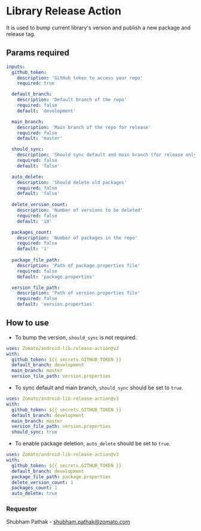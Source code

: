 # Library Release Action

It is used to bump current library's version and publish a new package and release tag.

## Params required
```yaml
inputs:
  github_token:
    description: 'GitHub token to access your repo'
    required: true

  default_branch:
    description: 'Default branch of the repo'
    required: false
    default: 'development'

  main_branch:
    description: 'Main branch of the repo for release'
    required: false
    default: 'master'

  should_sync:
    description: 'Should sync default and main branch (for release only)'
    required: false
    default: 'false'

  auto_delete:
    description: 'Should delete old packages'
    required: false
    default: 'false'
    
  delete_version_count: 
    description: 'Number of versions to be deleted'
    required: false
    default: '10'

  packages_count:
    description: 'Number of packages in the repo'
    required: false
    default: '1'  
    
  package_file_path:
    description: 'Path of package.properties file'
    required: false
    default: 'package.properties'  

  version_file_path:
    description: 'Path of version.properties file'
    required: false
    default: 'version.properties' 
```

## How to use
- To bump the version, `should_sync` is not required.
```yaml
uses: Zomato/android-lib-release-action@v3
with:
  github_token: ${{ secrets.GITHUB_TOKEN }}
  default_branch: development
  main_branch: master
  version_file_path: version.properties
```

- To sync default and main branch, `should_sync` should be set to `true`.
```yaml
uses: Zomato/android-lib-release-action@v3
with:
  github_token: ${{ secrets.GITHUB_TOKEN }}
  default_branch: development
  main_branch: master
  version_file_path: version.properties
  should_sync: true
```

- To enable package deletion, `auto_delete` should be set to `true`.
```yaml
uses: Zomato/android-lib-release-action@v3
with:
  github_token: ${{ secrets.GITHUB_TOKEN }}
  default_branch: development
  package_file_path: package.properties
  delete_version_count: 1
  packages_count: 1
  auto_delete: true
```


### Requestor
Shubham Pathak - shubham.pathak@zomato.com
